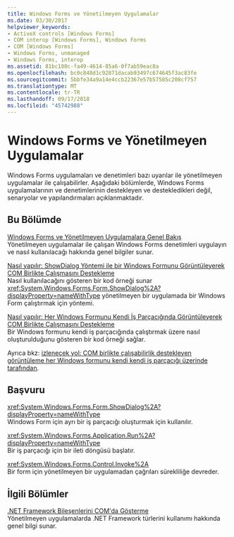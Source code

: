 ```yaml
---
title: Windows Forms ve Yönetilmeyen Uygulamalar
ms.date: 03/30/2017
helpviewer_keywords:
- ActiveX controls [Windows Forms]
- COM interop [Windows Forms], Windows Forms
- COM [Windows Forms]
- Windows Forms, unmanaged
- Windows Forms, interop
ms.assetid: 81bc100c-fa49-4614-85a6-0f7ab59eac8a
ms.openlocfilehash: bc0c848d1c92871dacab93497c674645f3ac83fe
ms.sourcegitcommit: 5bbfe34a9a14e4ccb22367e57b57585c208cf757
ms.translationtype: MT
ms.contentlocale: tr-TR
ms.lasthandoff: 09/17/2018
ms.locfileid: "45742988"
---
```

# <a name="windows-forms-and-unmanaged-applications"></a>Windows Forms ve Yönetilmeyen Uygulamalar
Windows Forms uygulamaları ve denetimleri bazı uyarılar ile yönetilmeyen uygulamalar ile çalışabilirler. Aşağıdaki bölümlerde, Windows Forms uygulamalarının ve denetimlerinin destekleyen ve destekledikleri değil, senaryolar ve yapılandırmaları açıklanmaktadır.  
  
## <a name="in-this-section"></a>Bu Bölümde  
 [Windows Forms ve Yönetilmeyen Uygulamalara Genel Bakış](../../../../docs/framework/winforms/advanced/windows-forms-and-unmanaged-applications-overview.md)  
 Yönetilmeyen uygulamalar ile çalışan Windows Forms denetimleri uygulayın ve nasıl kullanılacağı hakkında genel bilgiler sunar.  
  
 [Nasıl yapılır: ShowDialog Yöntemi ile bir Windows Formunu Görüntüleyerek COM Birlikte Çalışmasını Destekleme](../../../../docs/framework/winforms/advanced/com-interop-by-displaying-a-windows-form-shadow.md)  
 Nasıl kullanılacağını gösteren bir kod örneği sunar <xref:System.Windows.Forms.Form.ShowDialog%2A?displayProperty=nameWithType> yönetilmeyen bir uygulamada bir Windows Form çalıştırmak için yöntemi.  
  
 [Nasıl yapılır: Her Windows Formunu Kendi İş Parçacığında Görüntüleyerek COM Birlikte Çalışmasını Destekleme](../../../../docs/framework/winforms/advanced/how-to-support-com-interop-by-displaying-each-windows-form-on-its-own-thread.md)  
 Bir Windows formunu kendi iş parçacığında çalıştırmak üzere nasıl oluşturulduğunu gösteren bir kod örneği sağlar.  
  
 Ayrıca bkz: [izlenecek yol: COM birlikte çalışabilirlik destekleyen görüntüleme her Windows formunu kendi kendi iş parçacığı üzerinde tarafından](https://msdn.microsoft.com/library/ms233639\(v=vs.110\)).  
  
## <a name="reference"></a>Başvuru  
 <xref:System.Windows.Forms.Form.ShowDialog%2A?displayProperty=nameWithType>  
 Windows Form için ayrı bir iş parçacığı oluşturmak için kullanılır.  
  
 <xref:System.Windows.Forms.Application.Run%2A?displayProperty=nameWithType>  
 Bir iş parçacığı için bir ileti döngüsü başlatır.  
  
 <xref:System.Windows.Forms.Control.Invoke%2A>  
 Bir form için yönetilmeyen bir uygulamadan çağrıları sürekliliğe devreder.  
  
## <a name="related-sections"></a>İlgili Bölümler  
 [.NET Framework Bileşenlerini COM'da Gösterme](../../../../docs/framework/interop/exposing-dotnet-components-to-com.md)  
 Yönetilmeyen uygulamalarda .NET Framework türlerini kullanımı hakkında genel bilgi sunar.
